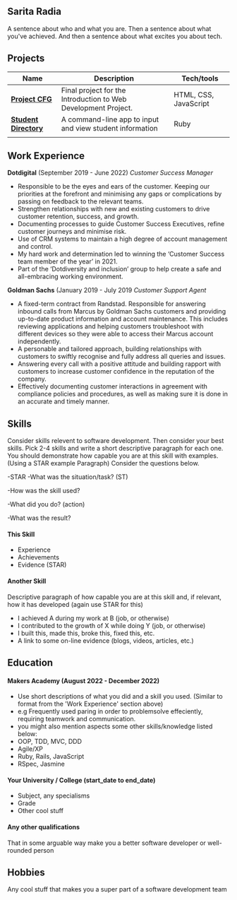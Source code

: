 ## Sarita Radia

A sentence about who and what you are. Then a sentence about what you've achieved. And then a sentence about what excites you about tech.

## Projects

| Name                         | Description           | Tech/tools        |
| ---------------------------- | -----------------     | ----------------- |
| [**Project CFG**](https://github.com/saritahub/Project-CFG)  | Final project for the Introduction to Web Development Project. | HTML, CSS, JavaScript               |
|[**Student Directory**](https://github.com/saritahub/student-directory) | A command-line app to input and view student information               |  Ruby                 |
|                              |                       |                   |



## Work Experience

**Dotdigital** (September 2019 - June 2022) 
_Customer Success Manager_

- Responsible to be the eyes and ears of the customer. Keeping our priorities at the forefront and
minimising any gaps or complications by passing on feedback to the relevant teams.
- Strengthen relationships with new and existing customers to drive customer retention, success,
and growth.
- Documenting processes to guide Customer Success Executives, refine customer journeys and
minimise risk.
- Use of CRM systems to maintain a high degree of account management and control.
- My hard work and determination led to winning the ‘Customer Success team member of the
year’ in 2021.
- Part of the ‘Dotdiversity and inclusion’ group to help create a safe and all-embracing working
environment.

**Goldman Sachs** (January 2019 - July 2019 
_Customer Support Agent_

- A fixed-term contract from Randstad. Responsible for answering inbound calls from Marcus by Goldman Sachs customers and providing up-to-date product information and account maintenance. This includes reviewing applications and helping customers troubleshoot with different devices so they were able to access their Marcus account independently.
- A personable and tailored approach, building relationships with customers to swiftly recognise and fully address all queries and issues.
- Answering every call with a positive attitude and building rapport with customers to increase customer confidence in the reputation of the company.
- Effectively documenting customer interactions in agreement with compliance policies and procedures, as well as making sure it is done in an accurate and timely manner.

## Skills

Consider skills relevent to software development. Then consider your best skills. Pick 2-4 skills and write a short descriptive paragraph for each one. You should demonstrate how capable you are at this skill with examples.
(Using a STAR example Paragraph) Consider the questions below.

-STAR
-What was the situation/task? (ST)

-How was the skill used?

-What did you do? (action)

-What was the result?


#### This Skill

- Experience
- Achievements
- Evidence (STAR)

#### Another Skill

Descriptive paragraph of how capable you are at this skill and, if relevant, how it has developed (again use STAR for this)

- I achieved A during my work at B (job, or otherwise)
- I contributed to the growth of X while doing Y (job, or otherwise)
- I built this, made this, broke this, fixed this, etc.
- A link to some on-line evidence (blogs, videos, articles, etc.)

## Education

#### Makers Academy (August 2022 - December 2022)
- Use short descriptions of what you did and a skill you used. (Similar to format from the 'Work Experience' section above)
- e.g Frequently used paring in order to problemsolve effeciently, requiring teamwork and communication.
- you might also mention aspects some other skills/knowledge listed below: 
- OOP, TDD, MVC, DDD
- Agile/XP
- Ruby, Rails, JavaScript
- RSpec, Jasmine

#### Your University / College (start_date to end_date)

- Subject, any specialisms
- Grade
- Other cool stuff

#### Any other qualifications

That in some arguable way make you a better software developer or well-rounded person

## Hobbies

Any cool stuff that makes you a super part of a software development team
